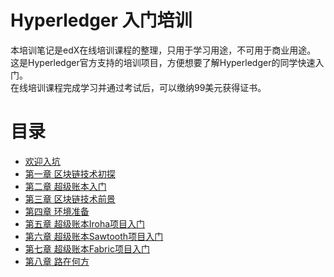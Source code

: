 # Hyperledger 入门培训
本培训笔记是edX在线培训课程的整理，只用于学习用途，不可用于商业用途。  
这是Hyperledger官方支持的培训项目，方便想要了解Hyperledger的同学快速入门。  
在线培训课程完成学习并通过考试后，可以缴纳99美元获得证书。  

# 目录
* [欢迎入坑](Chapter0_overview.md)
* [第一章 区块链技术初探](chapter1_introduction.md)
* [第二章 超级账本入门](chapter2_hyperledger_introduction.md)
* [第三章 区块链技术前景](chapter3_blockchain_rise.md)
* [第四章 环境准备](chapter4_prepare.md)
* [第五章 超级账本Iroha项目入门](chapter5_hyperledger_iroha.md)
* [第六章 超级账本Sawtooth项目入门](chapter6_hyperledger_sawtooth.md)
* [第七章 超级账本Fabric项目入门](chapter7_hyperledger_fabric.md)
* [第八章 路在何方](chapter8_next.md)

